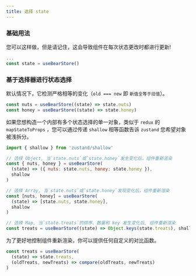 ```yaml
---
title: 选择 state
---
```


### 基础用法
您可以这样做，但是请记住，这会导致组件在每次状态更改时都进行更新!
```js
...
const state = useBearStore()
```

### 基于选择器进行状态选择
默认情况下，它检测严格相等的变化（`old === new` 即 `新值全等于旧值`）。
```js
const nuts = useBearStore((state) => state.nuts)
const honey = useBearStore((state) => state.honey)
```
如果您想构造一个内部有多个状态选择的单一对象，类似于 `redux` 的 `mapStateToProps` ，您可以通过传递 `shallow` 相等函数告诉 `zustand` 您希望对象被浅拆分。
```js
import { shallow } from 'zustand/shallow'

// 选择 Object, 当`state.nuts`或`state.honey`发生变化后，组件重新渲染
const { nuts, honey } = useBearStore(
  (state) => ({ nuts: state.nuts, honey: state.honey }),
  shallow
)

// 选择 Array, 当`state.nuts`或`state.honey`发现变化后，组件重新渲染
const [nuts, honey] = useBearStore(
  (state) => [state.nuts, state.honey],
  shallow
)

// 选择 Map, 当`state.treats`的排序、数量和 key 发生变化后, 组件重新渲染
const treats = useBearStore((state) => Object.keys(state.treats), shallow)
```
为了更好地控制组件重新渲染，你可以提供任何自定义的对比函数。
```js
const treats = useBearStore(
  (state) => state.treats,
  (oldTreats, newTreats) => compare(oldTreats, newTreats)
)
```